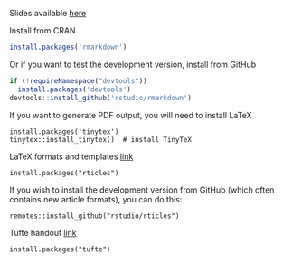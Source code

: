 Slides available [here](https://xukeren.github.io/usc-rbootcamp-day3-talk/day3_slides_20200813/slides#1)

Install from CRAN

```r
install.packages('rmarkdown')
```

Or if you want to test the development version,
install from GitHub

```r
if (!requireNamespace("devtools"))
  install.packages('devtools')
devtools::install_github('rstudio/rmarkdown')
```

If you want to generate PDF output, you will need to install LaTeX

```{r}
install.packages('tinytex')
tinytex::install_tinytex()  # install TinyTeX
```

LaTeX formats and templates [link](https://github.com/rstudio/rticles)

```{r}
install.packages("rticles")
```

If you wish to install the development version from GitHub (which often contains new article formats), you can do this:

```{r}
remotes::install_github("rstudio/rticles")
```

Tufte handout [link](http://rstudio.github.io/tufte/?_ga=2.140306931.1982063938.1597208258-1758657860.1582655687)

```{r}
install.packages("tufte")
```
